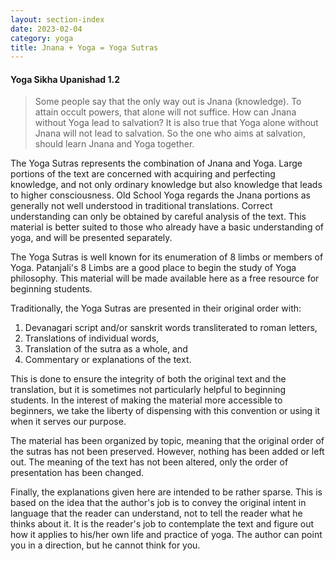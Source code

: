 ```yaml
---
layout: section-index
date: 2023-02-04
category: yoga
title: Jnana + Yoga = Yoga Sutras
---
```

#### Yoga Sikha Upanishad 1.2
>Some people say that the only way out is Jnana (knowledge). To attain occult powers, that alone will not suffice. How can Jnana without Yoga lead to salvation? It is also true that Yoga alone without Jnana will not lead to salvation. So the one who aims at salvation, should learn Jnana and Yoga together. 

The Yoga Sutras represents the combination of Jnana and Yoga. Large portions of the text are concerned with acquiring and perfecting knowledge, and not only ordinary knowledge but also knowledge that leads to higher consciousness. Old School Yoga regards the Jnana portions as generally not well understood in traditional translations. Correct understanding can only be obtained by careful analysis of the text. This material is better suited to those who already have a basic understanding of yoga, and will be presented separately. 

The Yoga Sutras is well known for its enumeration of 8 limbs or members of Yoga.  Patanjali's 8 Limbs are a good place to begin the study of Yoga philosophy. This material will be made available here as a free resource for beginning students. 

Traditionally, the Yoga Sutras are presented in their original order with:  
1. Devanagari script and/or sanskrit words transliterated to roman letters,
1. Translations of individual words,
1. Translation of the sutra as a whole, and
1. Commentary or explanations of the text.

This is done to ensure the integrity of both the original text and the translation, but it is sometimes not particularly helpful to beginning students. In the interest of making the material more accessible to beginners, we take the liberty of dispensing with this convention or using it when it serves our purpose. 

The material has been organized by topic, meaning that the original order of the sutras has not been preserved. However, nothing has been added or left out. The meaning of the text has not been altered, only the order of presentation has been changed.

Finally, the explanations given here are intended to be rather sparse. This is based on the idea that the author's job is to convey the original intent in language that the reader can understand, not to tell the reader what he thinks about it. It is the reader's job to contemplate the text and figure out how it applies to his/her own life and practice of yoga. The author can point you in a direction, but he cannot think for you.
